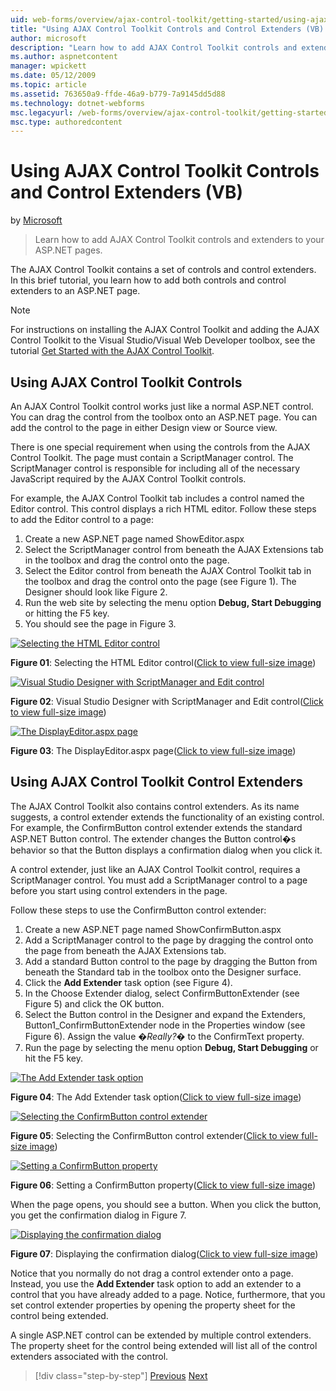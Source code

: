 ```yaml
---
uid: web-forms/overview/ajax-control-toolkit/getting-started/using-ajax-control-toolkit-controls-and-control-extenders-vb
title: "Using AJAX Control Toolkit Controls and Control Extenders (VB) | Microsoft Docs"
author: microsoft
description: "Learn how to add AJAX Control Toolkit controls and extenders to your ASP.NET pages."
ms.author: aspnetcontent
manager: wpickett
ms.date: 05/12/2009
ms.topic: article
ms.assetid: 763650a9-ffde-46a9-b779-7a9145dd5d88
ms.technology: dotnet-webforms
msc.legacyurl: /web-forms/overview/ajax-control-toolkit/getting-started/using-ajax-control-toolkit-controls-and-control-extenders-vb
msc.type: authoredcontent
---
```

Using AJAX Control Toolkit Controls and Control Extenders (VB)
====================
by [Microsoft](https://github.com/microsoft)

> Learn how to add AJAX Control Toolkit controls and extenders to your ASP.NET pages.


The AJAX Control Toolkit contains a set of controls and control extenders. In this brief tutorial, you learn how to add both controls and control extenders to an ASP.NET page.

> [!NOTE] 
> 
> For instructions on installing the AJAX Control Toolkit and adding the AJAX Control Toolkit to the Visual Studio/Visual Web Developer toolbox, see the tutorial [Get Started with the AJAX Control Toolkit](get-started-with-the-ajax-control-toolkit-vb.md).


## Using AJAX Control Toolkit Controls

An AJAX Control Toolkit control works just like a normal ASP.NET control. You can drag the control from the toolbox onto an ASP.NET page. You can add the control to the page in either Design view or Source view.

There is one special requirement when using the controls from the AJAX Control Toolkit. The page must contain a ScriptManager control. The ScriptManager control is responsible for including all of the necessary JavaScript required by the AJAX Control Toolkit controls.

For example, the AJAX Control Toolkit tab includes a control named the Editor control. This control displays a rich HTML editor. Follow these steps to add the Editor control to a page:

1. Create a new ASP.NET page named ShowEditor.aspx
2. Select the ScriptManager control from beneath the AJAX Extensions tab in the toolbox and drag the control onto the page.
3. Select the Editor control from beneath the AJAX Control Toolkit tab in the toolbox and drag the control onto the page (see Figure 1). The Designer should look like Figure 2.
4. Run the web site by selecting the menu option **Debug, Start Debugging** or hitting the F5 key.
5. You should see the page in Figure 3.


[![Selecting the HTML Editor control](using-ajax-control-toolkit-controls-and-control-extenders-vb/_static/image1.jpg)](using-ajax-control-toolkit-controls-and-control-extenders-vb/_static/image1.png)

**Figure 01**: Selecting the HTML Editor control([Click to view full-size image](using-ajax-control-toolkit-controls-and-control-extenders-vb/_static/image2.png))


[![Visual Studio Designer with ScriptManager and Edit control](using-ajax-control-toolkit-controls-and-control-extenders-vb/_static/image2.jpg)](using-ajax-control-toolkit-controls-and-control-extenders-vb/_static/image3.png)

**Figure 02**: Visual Studio Designer with ScriptManager and Edit control([Click to view full-size image](using-ajax-control-toolkit-controls-and-control-extenders-vb/_static/image4.png))


[![The DisplayEditor.aspx page](using-ajax-control-toolkit-controls-and-control-extenders-vb/_static/image3.jpg)](using-ajax-control-toolkit-controls-and-control-extenders-vb/_static/image5.png)

**Figure 03**: The DisplayEditor.aspx page([Click to view full-size image](using-ajax-control-toolkit-controls-and-control-extenders-vb/_static/image6.png))


## Using AJAX Control Toolkit Control Extenders

The AJAX Control Toolkit also contains control extenders. As its name suggests, a control extender extends the functionality of an existing control. For example, the ConfirmButton control extender extends the standard ASP.NET Button control. The extender changes the Button control�s behavior so that the Button displays a confirmation dialog when you click it.

A control extender, just like an AJAX Control Toolkit control, requires a ScriptManager control. You must add a ScriptManager control to a page before you start using control extenders in the page.

Follow these steps to use the ConfirmButton control extender:

1. Create a new ASP.NET page named ShowConfirmButton.aspx
2. Add a ScriptManager control to the page by dragging the control onto the page from beneath the AJAX Extensions tab.
3. Add a standard Button control to the page by dragging the Button from beneath the Standard tab in the toolbox onto the Designer surface.
4. Click the **Add Extender** task option (see Figure 4).
5. In the Choose Extender dialog, select ConfirmButtonExtender (see Figure 5) and click the OK button.
6. Select the Button control in the Designer and expand the Extenders, Button1\_ConfirmButtonExtender node in the Properties window (see Figure 6). Assign the value *�Really?�* to the ConfirmText property.
7. Run the page by selecting the menu option **Debug, Start Debugging** or hit the F5 key.


[![The Add Extender task option](using-ajax-control-toolkit-controls-and-control-extenders-vb/_static/image4.jpg)](using-ajax-control-toolkit-controls-and-control-extenders-vb/_static/image7.png)

**Figure 04**: The Add Extender task option([Click to view full-size image](using-ajax-control-toolkit-controls-and-control-extenders-vb/_static/image8.png))


[![Selecting the ConfirmButton control extender](using-ajax-control-toolkit-controls-and-control-extenders-vb/_static/image5.jpg)](using-ajax-control-toolkit-controls-and-control-extenders-vb/_static/image9.png)

**Figure 05**: Selecting the ConfirmButton control extender([Click to view full-size image](using-ajax-control-toolkit-controls-and-control-extenders-vb/_static/image10.png))


[![Setting a ConfirmButton property](using-ajax-control-toolkit-controls-and-control-extenders-vb/_static/image6.jpg)](using-ajax-control-toolkit-controls-and-control-extenders-vb/_static/image11.png)

**Figure 06**: Setting a ConfirmButton property([Click to view full-size image](using-ajax-control-toolkit-controls-and-control-extenders-vb/_static/image12.png))


When the page opens, you should see a button. When you click the button, you get the confirmation dialog in Figure 7.


[![Displaying the confirmation dialog](using-ajax-control-toolkit-controls-and-control-extenders-vb/_static/image7.jpg)](using-ajax-control-toolkit-controls-and-control-extenders-vb/_static/image13.png)

**Figure 07**: Displaying the confirmation dialog([Click to view full-size image](using-ajax-control-toolkit-controls-and-control-extenders-vb/_static/image14.png))


Notice that you normally do not drag a control extender onto a page. Instead, you use the **Add Extender** task option to add an extender to a control that you have already added to a page. Notice, furthermore, that you set control extender properties by opening the property sheet for the control being extended.

A single ASP.NET control can be extended by multiple control extenders. The property sheet for the control being extended will list all of the control extenders associated with the control.

> [!div class="step-by-step"]
> [Previous](get-started-with-the-ajax-control-toolkit-vb.md)
> [Next](creating-a-custom-ajax-control-toolkit-control-extender-vb.md)
